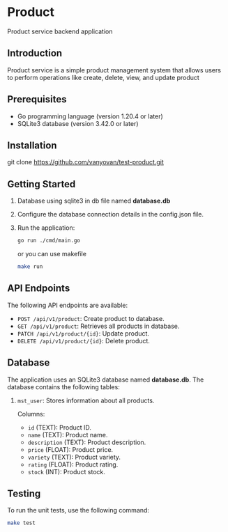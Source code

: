 # Product
Product service backend application

## Introduction

Product service is a simple product management system that allows users to perform operations like create, delete, view, and update product

## Prerequisites

- Go programming language (version 1.20.4 or later)
- SQLite3 database (version 3.42.0 or later)

## Installation

git clone https://github.com/vanyovan/test-product.git

## Getting Started

1. Database using sqlite3 in db file named **database.db**

2. Configure the database connection details in the config.json file.

3. Run the application:
   ```bash
   go run ./cmd/main.go
   ```
   
   or you can use makefile
   ```bash
   make run
   ```
   
## API Endpoints

The following API endpoints are available:

- `POST /api/v1/product`: Create product to database.
- `GET /api/v1/product`: Retrieves all products in database.
- `PATCH /api/v1/product/{id}`: Update product.
- `DELETE /api/v1/product/{id}`: Delete product.

## Database

The application uses an SQLite3 database named **database.db**. The database contains the following tables:

1. `mst_user`: Stores information about all products.

   Columns:
   - `id` (TEXT): Product ID.
   - `name` (TEXT): Product name.
   - `description` (TEXT): Product description.
   - `price` (FLOAT): Product price.
   - `variety` (TEXT): Product variety.
   - `rating` (FLOAT): Product rating.
   - `stock` (INT): Product stock.


## Testing

To run the unit tests, use the following command:

```bash
make test
```

